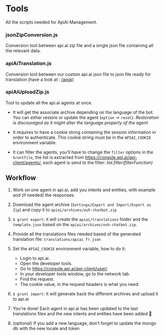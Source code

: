 # Tools

All the scripts needed for ApiAi Management.

### jsonZipConversion.js

Conversion tool between api.ai zip file and a single json file containing all the relevant data.

### apiAiTranslation.js

Conversion tool between our custom api.ai json file to json file ready for translation (have a look at : [/apiai](../apiai/))

### apiAiUploadZip.js

Tool to update all the api.ai agents at once.

- It will get the associate archive depending on the language of the bot. You can either restore or update the agent (`option` -> `reset`). *Restoration is discouraged as it might alter the language property of the agent*

- It requires to have a cookie string containing the session information in order to authenticate. This cookie string must be in the `APIAI_COOKIE` environment variable.

- It can filter the agents, you'll have to change the `filter` options in the `Gruntfile`, the list is extracted from https://console.api.ai/api-client/agents/, each agent is send to the filter:  _list.filter(filterFunction)_

## Workflow

1. Work on one agent in api.ai, add you intents and entities, with example and (if needed) the responses.

2.  Download the agent archive (`Settings/Export and Import/Export as Zip`) and copy it to `apiai/archives/ovh-chatbot.zip`

3. `$ grunt export`: it will create the `apiai/translations` folder and the `template.json` based on the `apiai/archives/ovh-chatbot.zip`.

4. Provide all the translations files needed based of the generated translation file: `translations/apiai_fr.json`

5. Set the `APIAI_COOKIE` environment variable, how to do it:
    - Login to api.ai.
    - Open the developer tools.
    - Go to https://console.api.ai/api-client/user/.
    - In your developer tools window, go to the network tab.
    - Find the request.
    - The cookie value, in the request headers is what you need.

6. `$ grunt import`: it will generate back the different archives and upload it to api.ai

7. You're done! Each agent in api.ai has been updated to the last translations files and the new intents and entities have been added :tada:

8. (optional) If you add a new language, don't forget to update the mongo db with the new locale and token
